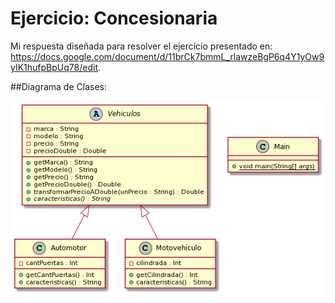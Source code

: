 # Ejercicio: Concesionaria
Mi respuesta diseñada para resolver el ejercicio presentado en: https://docs.google.com/document/d/11brCk7bmmL_rlawzeBgP6q4Y1yOw9yIK1hufpBpUq78/edit.

##Diagrama de Clases:

<img src="Images/Diagrama.png"/>
